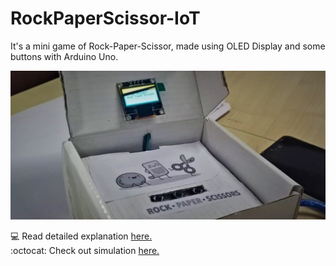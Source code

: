 # RockPaperScissor-IoT
It's a mini game of Rock-Paper-Scissor, made using OLED Display and some buttons with Arduino Uno.

![final project](images/finalProject.jpeg)

:computer: Read detailed explanation [here.](https://projecthub.arduino.cc/p-pavan/mini-game-4ed587) <br>
:octocat: Check out simulation [here.](https://wokwi.com/projects/332247790508835410)
